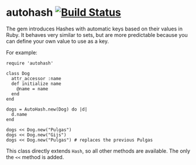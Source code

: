 # autohash [![Build Status](https://travis-ci.org/jleeothon/autohash.svg?branch=master)](https://travis-ci.org/jleeothon/autohash)

The gem introduces Hashes with automatic keys based on their values in Ruby. It behaves very similar to sets, but are more predictable because you can define your own value to use as a key.

For example:

```
require 'autohash'

class Dog
  attr_accessor :name
  def initialize name
    @name = name
  end
end

dogs = AutoHash.new(Dog) do |d|
  d.name
end

dogs << Dog.new("Pulgas")
dogs << Dog.new("Gijs")
dogs << Dog.new("Pulgas") # replaces the previous Pulgas
```

This class directly extends `Hash`, so all other methods are available. The only the `<<` method is added.
